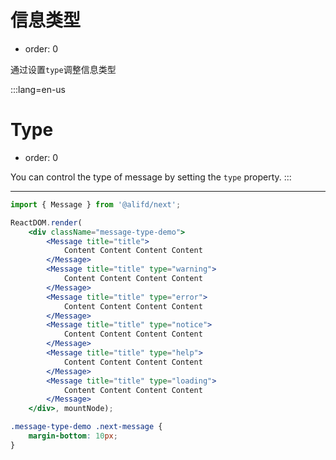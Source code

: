 # 信息类型

- order: 0

通过设置`type`调整信息类型

:::lang=en-us
# Type

- order: 0

You can control the type of message by setting the `type` property.
:::

---

````jsx
import { Message } from '@alifd/next';

ReactDOM.render(
    <div className="message-type-demo">
        <Message title="title">
            Content Content Content Content
        </Message>
        <Message title="title" type="warning">
            Content Content Content Content
        </Message>
        <Message title="title" type="error">
            Content Content Content Content
        </Message>
        <Message title="title" type="notice">
            Content Content Content Content
        </Message>
        <Message title="title" type="help">
            Content Content Content Content
        </Message>
        <Message title="title" type="loading">
            Content Content Content Content
        </Message>
    </div>, mountNode);
````

````css
.message-type-demo .next-message {
    margin-bottom: 10px;
}
````
